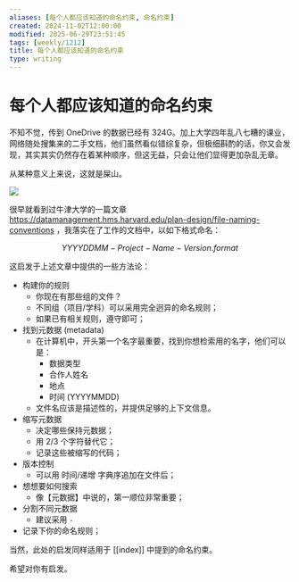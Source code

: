 ```yaml
---
aliases: [每个人都应该知道的命名约束, 命名约束]
created: 2024-11-02T12:00:00
modified: 2025-06-29T23:51:45
tags: [weekly/1212]
title: 每个人都应该知道的命名约束
type: writing
---
```


# 每个人都应该知道的命名约束

不知不觉，传到 OneDrive 的数据已经有 324G。加上大学四年乱八七糟的课业，网络随处搜集来的二手文档，他们虽然看似错综复杂，但极细斟酌的话，你又会发现，其实其实仍然存在着某种顺序，但这无益，只会让他们显得更加杂乱无章。

从某种意义上来说，这就是屎山。

![](https://raw.githack.com/bGZo/assets/dev/2024/20241102201058.png)

很早就看到过牛津大学的一篇文章 https://datamanagement.hms.harvard.edu/plan-design/file-naming-conventions ，我落实在了工作的文档中，以如下格式命名：

$$YYYYDDMM-Project-Name-Version.format$$

这启发于上述文章中提供的一些方法论：

- 构建你的规则
    - 你现在有那些组的文件？
    - 不同组（项目/学科）可以采用完全迥异的命名规则；
    - 如果已有相关规则，遵守即可；
- 找到元数据 (metadata)
    - 在计算机中，开头第一个名字最重要，找到你想检索用的名字，他们可以是：
        - 数据类型
        - 合作人姓名
        - 地点
        - 时间 (YYYYMMDD)
    - 文件名应该是描述性的，并提供足够的上下文信息。
- 缩写元数据
    - 决定哪些保持元数据；
    - 用 2/3 个字符替代它；
    - 记录这些被缩写的代码；
- 版本控制
    - 可以用 时间/递增 字典序追加在文件后；
- 想想要如何搜索
    - 像【元数据】中说的，第一顺位非常重要；
- 分割不同元数据
    - 建议采用 `-`
- 记录下你的命名规则；

当然，此处的启发同样适用于 [[index]] 中提到的命名约束。

希望对你有启发。
